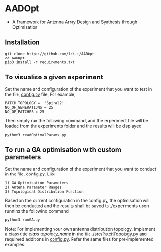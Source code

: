 # AADOpt
- A Framework for Antenna Array Design and Synthesis through Optimisation

## Installation
    git clone https://github.com/lok-i/AADOpt
    cd AADOpt
    pip3 install -r requirements.txt

## To visualise a given experiment

Set the name and configuration of the experiment that you want to test in the file, [config.py](https://github.com/lok-i/AADOpt/blob/main/config.py) file, For example,

    PATCH_TOPOLOGY =  'Spiral2'
    NO_OF_GENERATIONS = 25
    NO_OF_PATCHES = 25 

Then simply run the following command, and the experiment file will be loaded from the experiments folder and the results will be displayed

    python3 readOptimalParams.py

## To run a GA optimisation with custom parameters

Set the name and configuration of the experiment that you want to conduct in the file, config.py. Like

    1) GA Optimisation Parameters
    2) Antena Parameter Ranges
    3) Topological Distribution Function

Based on the current configuration in the config.py, the optimisation will then be conducted and the results shall be saved to ./experiments upon running the following command

    python3 runGA.py 

Note: For implementing your own antenna distribution topology, implement a class title _class topolocy_name_ in the file [./src/PatchTopology.py](https://github.com/lok-i/AADOpt/blob/main/src/PatchTopology.py) and requireed additions in [config.py](https://github.com/lok-i/AADOpt/blob/main/config.py). Refer the same files for pre-implemented examples.  







